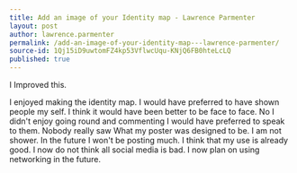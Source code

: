 ```yaml
---
title: Add an image of your Identity map - Lawrence Parmenter
layout: post
author: lawrence.parmenter
permalink: /add-an-image-of-your-identity-map---lawrence-parmenter/
source-id: 1Qj15iD9uwtomFZ4kp53VflwcUqu-KNjQ6FB0hteLcLQ
published: true
---
```

I Improved this.

I enjoyed making the identity map. I would have preferred to have shown people my self. I think it would have been better to be face to face. No I didn't enjoy going round and commenting I would have preferred to speak to them. Nobody really saw What my poster was designed to be. I am not shower. In the future I won't be posting much. I think that my use is already good. I now do not think all social media is bad. I now plan on using networking in the future.     

